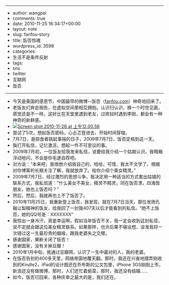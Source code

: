 - --
- author: wangpei
- comments: true
- date: 2010-11-25 16:34:17+00:00
- layout: note
- slug: fanfou-story
- title: 饭否惊魂
- wordpress_id: 3598
- categories:
- 生活不是条件反射
- tags:
- sns
- twitter
- 互联网
- 饭否
- --
- 今天是美国的感恩节，中国最早的微博--饭否（[fanfou.com](http://i.fanfou.com)）神奇地回来了。
- 老饭友们奔走相告，在虚拟空间里相互拥抱。认识归认识，换一个时空见面，感觉还是不一样。这好比在天堂里遇到老友，过炼狱时遇到李刚，都会有一种神奇的新鲜感。
- [![Screen shot 2010-11-26 at 上午12.00.56](http://farm5.static.flickr.com/4152/5207063710_f183d25b7d.jpg)](http://www.flickr.com/photos/42121485@N00/5207063710)
- 尝试了5次，想起饭否密码，心忐忑登进去，开始时间穿梭。
- 7月7日，是掠食者挑起事端的日子，2009年7月7日，饭否定格到这一天。
- 我打开私信，记忆激活，想起一件不可思议的事。
- 2009年7月初，一位饭友给我发来私信，说要给我介绍一个姑娘认识。我暗箱浮动地问，不会是你毛遂自荐吧。
- 对方说：“本来吧，我很想介绍我自己的，哈哈，可惜，我太不文学了。根据对你博客的长期关注了解，我就放弃了。给你介绍个美女精灵。”
- 2009年7月7日，经过激烈的思想斗争，我决定用一种适当的方式套出姑娘的联系方式，我私信道：“什么美女不美女，精灵不精灵，同在饭否漂，四海皆朋友，她也上饭否吗？”
- 然后，然后，我就再也上不了饭否了。
- 2010年11月25日，我重新登上饭否，我发现，就在7月7日当天，那位发扬孔融让梨精神的饭友，给我回了一封我407天以后才能看到的私信。“她不上饭否，她的QQ号是：XXXXXXX”
- 我惊出一身冷汗，真是幸运啊，假如当年饭否不关，我一定会收到这封私信，说不定就会跟这位美女精灵联系。如果那样，也许后果不堪设想，没准我将一次错过这一生最珍贵的姻缘，跟我老婆失之交臂。
- 感谢国家，果断关闭了饭否！
- 感谢国家，没有关掉豆瓣！
- 2010年1月中旬，我通过豆瓣网，认识了一生中最对的人，我的老婆。
- 在饭否告别的400多天里，网络帝国地覆天翻。那时，我还在兴奋地摆弄刚收到的Kindle2，iPad的设计图还在乔布斯的公文包里，iPhone 3GS刚刚上市，新浪还没有做微博，那时，人们还忙着偷菜，那时，我还没有结婚……
- 如今，饭否已回来，各种庆幸之最大的是，我们还在。
